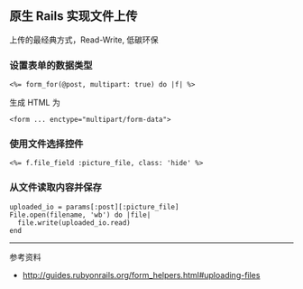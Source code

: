 原生 Rails 实现文件上传
-----------------------

上传的最经典方式，Read-Write, 低碳环保

### 设置表单的数据类型

    <%= form_for(@post, multipart: true) do |f| %>

生成 HTML 为

    <form ... enctype="multipart/form-data">

### 使用文件选择控件 

    <%= f.file_field :picture_file, class: 'hide' %>

### 从文件读取内容并保存

    uploaded_io = params[:post][:picture_file]
    File.open(filename, 'wb') do |file|
      file.write(uploaded_io.read)
    end

----

参考资料

- http://guides.rubyonrails.org/form_helpers.html#uploading-files
